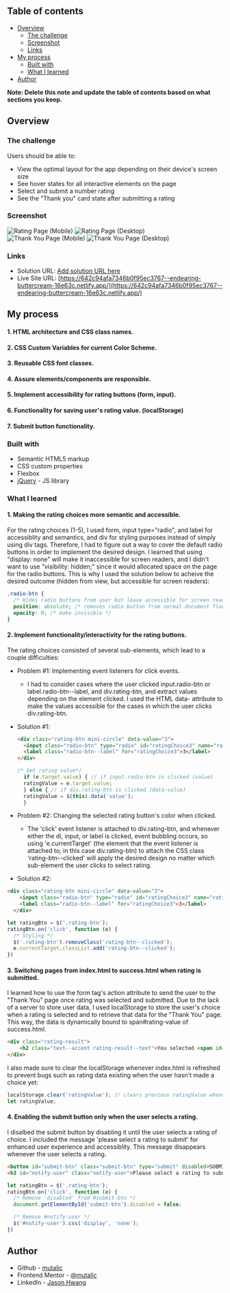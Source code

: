  ## Table of contents

- [Overview](#overview)
  - [The challenge](#the-challenge)
  - [Screenshot](#screenshot)
  - [Links](#links)
- [My process](#my-process)
  - [Built with](#built-with)
  - [What I learned](#what-i-learned)
- [Author](#author)

**Note: Delete this note and update the table of contents based on what sections you keep.**

## Overview

### The challenge

Users should be able to:

- View the optimal layout for the app depending on their device's screen size
- See hover states for all interactive elements on the page
- Select and submit a number rating
- See the "Thank you" card state after submitting a rating

### Screenshot

![Rating Page (Mobile)](./screenshots/mobile-rating.png)
![Rating Page (Desktop)](./screenshots/desktop-rating.png)
![Thank You Page (Mobile)](./screenshots/mobile-thank_you.png)
![Thank You Page (Desktop)](./screenshots/desktop-thank_you.png)

### Links

- Solution URL: [Add solution URL here](https://your-solution-url.com)
- Live Site URL: [https://642c94afa7346b0f95ec3767--endearing-buttercream-16e63c.netlify.app/](https://642c94afa7346b0f95ec3767--endearing-buttercream-16e63c.netlify.app/)

## My process

#### 1. HTML architecture and CSS class names.
#### 2. CSS Custom Variables for current Color Scheme.
#### 3. Reusable CSS font classes.
#### 4. Assure elements/components are responsible.
#### 5. Implement accessibility for rating buttons (form, input).
#### 6. Functionality for saving user's rating value. (localStorage)
#### 7. Submit button functionality.

### Built with

- Semantic HTML5 markup
- CSS custom properties
- Flexbox
- [jQuery](https://jquery.com/) - JS library

### What I learned
#### 1. Making the rating choices more semantic and accessible.
For the rating choices (1-5), I used form, input type="radio", and label for accessiblity and semantics, and div for styling purposes instead of simply using div tags.
Therefore, I had to figure out a way to cover the default radio buttons in order to implement the desired design. I learned that using "display: none" will make it inaccessible for screen readers, and I didn't want to use "visibility: hidden;" since it would allocated space on the page for the radio buttons. This is why I used the solution below to acheive the desired outcome (hidden from view, but accessible for screen readers):
  ```CSS
  .radio-btn {
    /* Hides radio buttons from user but leave accessible for screen readers. */
    position: absolute; /* removes radio button from normal document flow*/
    opacity: 0; /* make invisible */
  }
  ```

#### 2. Implement functionality/interactivity for the rating buttons.
The rating choices consisted of several sub-elements, which lead to a couple difficulties:
  * Problem #1: Implementing event listeners for click events.
    - I had to consider cases where the user clicked input.radio-btn or label.radio-btn--label, and div.rating-btn, and extract values depending on the element clicked. I used the HTML data- attribute to make the values accessible for the cases in which the user clicks div.rating-btn.

  * Solution #1:
    ```HTML
    <div class="rating-btn mini-circle" data-value="3">
      <input class="radio-btn" type="radio" id="ratingChoice3" name="rating" value="3" />
      <label class="radio-btn--label" for="ratingChoice3">3</label>
    </div>
    ```
    ```JavaScript
    /* Get rating value*/
      if (e.target.value) { // if input.radio-btn is clicked (value)
      ratingValue = e.target.value;
      } else { // if div.rating-btn is clicked (data-value)
      ratingValue = $(this).data('value');
      }
    ```

  * Problem #2: Changing the selected rating button's color when clicked.
    - The 'click' event listener is attached to div.rating-btn, and whenever either the di, input, or label is clicked, event bubbling occurs, so using 'e.currentTarget' (the element that the event listener is attached to; in this case div.rating-btn) to attach the CSS class 'rating-btn--clicked' will apply the desired design no matter which sub-element the user clicks to select rating.

  * Solution #2:
  ```HTML
  <div class="rating-btn mini-circle" data-value="3">
      <input class="radio-btn" type="radio" id="ratingChoice3" name="rating" value="3" />
      <label class="radio-btn--label" for="ratingChoice3">3</label>
    </div>
  ```
  ```JavaScript
  let ratingBtn = $('.rating-btn');
  ratingBtn.on('click', function (e) {
    /* Styling */
    $('.rating-btn').removeClass('rating-btn--clicked');
    e.currentTarget.classList.add('rating-btn--clicked');
  })
  ```

#### 3. Switching pages from index.html to success.html when rating is submitted.
I learned how to use the form tag's action attribute to send the user to the "Thank You" page once rating was selected and submitted. Due to the lack of a server to store user data, I used localStorage to store the user's choice when a rating is selected and to retrieve that data for the "Thank You" page. This way, the data is dynamically bound to span#rating-value of success.html.
```HTML
<div class="rating-result">
    <h2 class="text--accent rating-result--text">You selected <span id="rating-value"></span> out of 5</h2>
</div>
```
I also made sure to clear the localStorage whenever index.html is refreshed to prevent bugs such as rating data existing when the user hasn't made a choice yet:
```JavaScript
localStorage.clear('ratingValue'); // clears previous ratingValue whenever page is refreshed
let ratingValue;
```

#### 4. Enabling the submit button only when the user selects a rating.
I disalbed the submit button by disabling it until the user selects a rating of choice. I included the message 'please select a rating to submit' for enhanced user experience and accessiblity. This message disappears whenever the user selects a rating.
```HTML
<button id="submit-btn" class="submit-btn" type="submit" disabled>SUBMIT</button>
<h3 id="notify-user" class="notify-user">Please select a rating to submit</h3>
```
```JavaScript
let ratingBtn = $('.rating-btn');
ratingBtn.on('click', function (e) {
  /* Remove 'disabled' from #submit-btn */
  document.getElementById('submit-btn').disabled = false;

  /* Remove #notify-user */
  $('#notify-user').css('display', 'none');
})
```


## Author

- Github - [mutalic](https://github.com/mutalic)
- Frontend Mentor - [@mutalic](https://www.frontendmentor.io/profile/mutalic)
- LinkedIn - [Jason Hwang](https://www.linkedin.com/in/mutalic/)

